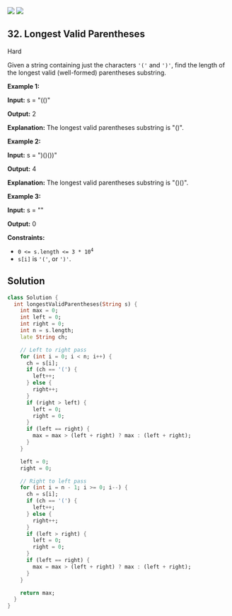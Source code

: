 [![](https://img.shields.io/github/stars/LeetCode-in-Dart/LeetCode-in-Dart?label=Stars&style=flat-square)](https://github.com/LeetCode-in-Dart/LeetCode-in-Dart)
[![](https://img.shields.io/github/forks/LeetCode-in-Dart/LeetCode-in-Dart?label=Fork%20me%20on%20GitHub%20&style=flat-square)](https://github.com/LeetCode-in-Dart/LeetCode-in-Dart/fork)

## 32\. Longest Valid Parentheses

Hard

Given a string containing just the characters `'('` and `')'`, find the length of the longest valid (well-formed) parentheses substring.

**Example 1:**

**Input:** s = "(()"

**Output:** 2

**Explanation:** The longest valid parentheses substring is "()".

**Example 2:**

**Input:** s = ")()())"

**Output:** 4

**Explanation:** The longest valid parentheses substring is "()()".

**Example 3:**

**Input:** s = ""

**Output:** 0

**Constraints:**

*   <code>0 <= s.length <= 3 * 10<sup>4</sup></code>
*   `s[i]` is `'('`, or `')'`.

## Solution

```dart
class Solution {
  int longestValidParentheses(String s) {
    int max = 0;
    int left = 0;
    int right = 0;
    int n = s.length;
    late String ch;

    // Left to right pass
    for (int i = 0; i < n; i++) {
      ch = s[i];
      if (ch == '(') {
        left++;
      } else {
        right++;
      }
      if (right > left) {
        left = 0;
        right = 0;
      }
      if (left == right) {
        max = max > (left + right) ? max : (left + right);
      }
    }

    left = 0;
    right = 0;

    // Right to left pass
    for (int i = n - 1; i >= 0; i--) {
      ch = s[i];
      if (ch == '(') {
        left++;
      } else {
        right++;
      }
      if (left > right) {
        left = 0;
        right = 0;
      }
      if (left == right) {
        max = max > (left + right) ? max : (left + right);
      }
    }

    return max;
  }
}
```